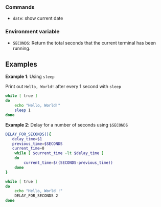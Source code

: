 ### Commands

* ``date``: show current date

### Environment variable

* ``SECONDS``: Return the total seconds that the current terminal has been running.

## Examples

**Example 1**: Using ``sleep``

Print out ``Hello, World!`` after every 1 second with ``sleep``

```sh
while [ true ]
do
	echo "Hello, World!"
	sleep 1
done
```
**Example 2**: Delay for a number of seconds using ``$SECONDS``

```sh
DELAY_FOR_SECONDS(){
   delay_time=$1 
   previous_time=$SECONDS
   current_time=0 
    while [ $current_time -lt $delay_time ]
    do
        current_time=$((SECONDS-previous_time))
    done 
}

while [ true ]
do
    echo "Hello, World !"
    DELAY_FOR_SECONDS 2
done    
```